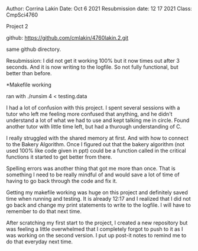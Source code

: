 Author: Corrina Lakin
Date: 	Oct 6 2021
Resubmission date: 12 17 2021
Class:	CmpSci4760

Project 2

github: https://github.com/cmlakin/4760lakin.2.git

same github directory.

Resubmission:
  I did not get it working 100% but it now times out after 3 seconds. And it is
  now writing to the logfile. So not fully functional, but better than before.

  

*Makefile working

ran with ./runsim 4 < testing.data

I had a lot of confusion with this project. I spent several sessions with a tutor who
left me feeling more confused that anything, and he didn't understand a lot of what we
had to use and kept talking me in circle. Found another tutor with little time left, but
had a thurough understanding of C.

I really struggled with the shared memory at first. And with how to connect to the
Bakery Algorithm. Once I figured out that the bakery algorithm (not used 100% like
code given in ppt) could be a function called in the critical functions it started to
get better from there.

Spelling errors was another thing that got me more than once. That is something I need to
be really mindful of and would save a lot of time of having to go back through the code
and fix it.

Getting my makefile working was huge on this project and definitely saved time when running and testing. It is already 12:17 and I realized that I did not go back and change my
print statements to write to the logfile. I will have to remember to do that next time.

After scratching my first start to the project, I created a new repository but was feeling
a little overwhelmed that I completely forgot to push to it as I was working on the second
version. I put up post-it notes to remind me to do that everyday next time.
